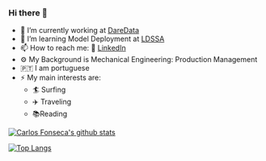 ### Hi there 👋

- 🔭 I’m currently working at [DareData](https://daredata.engineering/home)
- 🌱 I’m learning Model Deployment at [LDSSA](https://www.lisbondatascience.org/)
- 📫 How to reach me: :office: [LinkedIn](https://www.linkedin.com/in/carlos-fonseca-6b811630/)
- :gear: My Background is Mechanical Engineering: Production Management
- :portugal: I am portuguese
- ⚡ My main interests are:
  - :surfer: Surfing
  - :airplane: Traveling
  - :books:Reading 
  
  

[![Carlos Fonseca's github stats](https://github-readme-stats.vercel.app/api?username=ecarlosfonseca&count_private=true&show_icons=true&theme=radical&hide_rank=false)](https://github.com/anuraghazra/github-readme-stats)

[![Top Langs](https://github-readme-stats.vercel.app/api/top-langs/?username=ecarlosfonseca)](https://github.com/anuraghazra/github-readme-stats)
